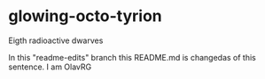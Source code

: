 glowing-octo-tyrion
===================

Eigth radioactive dwarves

In this "readme-edits" branch this README.md is changedas of this sentence. I am OlavRG
